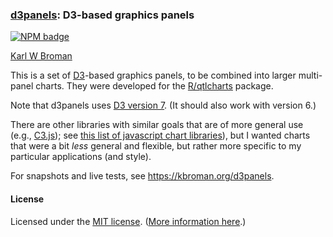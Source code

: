 ### [d3panels](https://kbroman.org/d3panels): D3-based graphics panels

[![NPM badge](https://img.shields.io/npm/v/d3panels.svg)](https://npmjs.org/package/d3panels)

[Karl W Broman](https://kbroman.org)

This is a set of [D3](https://d3js.org)-based graphics panels, to
be combined into larger multi-panel charts.  They were developed for
the [R/qtlcharts](https://kbroman.org/qtlcharts) package.

Note that d3panels uses
[D3 version 7](https://github.com/d3/d3/blob/master/API.md).
(It should also work with version 6.)

There are other libraries with similar goals that are of more general
use (e.g., [C3.js](http://c3js.org));
see
[this list of javascript chart libraries](https://blog.webkid.io/javascript-chart-libraries/)),
but I wanted charts that were a bit _less_ general and flexible, but
rather more specific to my particular applications (and style).

For snapshots and live tests, see <https://kbroman.org/d3panels>.


#### License

Licensed under the
[MIT license](LICENSE.md). ([More information here](https://en.wikipedia.org/wiki/MIT_License).)
